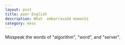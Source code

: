 ```yaml
---
layout: post
title: poor English
description: What  embarrassed moments
category: mess
---
```


Misspeak the words of "algorithm", "word", and "server".
